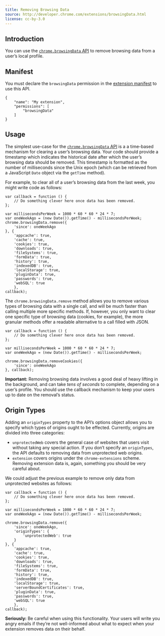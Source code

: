 ```yaml
---
title: Removing Browsing Data
source: http://developer.chrome.com/extensions/browsingData.html
license: cc-by-3.0
---
```


## Introduction

You can use the [`chrome.browsingData` API](https://developer.chrome.com/extensions/browsingData) to remove browsing data from a user’s local profile.

## Manifest

You must declare the `browsingData` permission in the [extension manifest](/extensions/manifest/) to use this API.

	{
		"name": "My extension",
		"permissions": [
			"browsingData"
		]
	}

## Usage

The simplest use-case for the [`chrome.browsingData` API](https://developer.chrome.com/extensions/browsingData) is a a time-based mechanism for clearing a user’s browsing data. Your code should provide a timestamp which indicates the historical date after which the user’s browsing data should be removed. This timestamp is formatted as the number of milliseconds since the Unix epoch (which can be retrieved from a JavaScript `Date` object via the `getTime` method).

For example, to clear all of a user’s browsing data from the last week, you might write code as follows:

	var callback = function () {
		// Do something clever here once data has been removed.
	};

	var millisecondsPerWeek = 1000 * 60 * 60 * 24 * 7;
	var oneWeekAgo = (new Date()).getTime() - millisecondsPerWeek;
	chrome.browsingData.remove({
		'since': oneWeekAgo
	}, {
		'appcache': true,
		'cache': true,
		'cookies': true,
		'downloads': true,
		'fileSystems': true,
		'formData': true,
		'history': true,
		'indexedDB': true,
		'localStorage': true,
		'pluginData': true,
		'passwords': true,
		'webSQL': true
		},
	callback);

The `chrome.browsingData.remove` method allows you to remove various types of browsing data with a single call, and will be much faster than calling multiple more specific methods. If, however, you only want to clear one specific type of browsing data (cookies, for example), the more granular methods offer a readable alternative to a call filled with JSON.

	var callback = function () {
		// Do something clever here once data has been removed.
	};

	var millisecondsPerWeek = 1000 * 60 * 60 * 24 * 7;
	var oneWeekAgo = (new Date()).getTime() - millisecondsPerWeek;

	chrome.browsingData.removeCookies({
		'since': oneWeekAgo
	}, callback);

**Important:** Removing browsing data involves a good deal of heavy lifting in the background, and can take _tens of seconds_ to complete, depending on a user’s profile. You should use the callback mechanism to keep your users up to date on the removal’s status.

## Origin Types

Adding an `originTypes` property to the API’s options object allows you to specify which types of origins ought to be effected. Currently, origins are divided into three categories:

- `unprotectedWeb` covers the general case of websites that users visit without taking any special action. If you don’t specify an `originTypes`, the API defaults to removing data from unprotected web origins.
- `extension` covers origins under the `chrome-extensions` scheme. Removing extension data is, again, something you should be very careful about.

We could adjust the previous example to remove only data from unprotected websites as follows:

	var callback = function () {
		// Do something clever here once data has been removed.
	};

	var millisecondsPerWeek = 1000 * 60 * 60 * 24 * 7;
	var oneWeekAgo = (new Date()).getTime() - millisecondsPerWeek;

	chrome.browsingData.remove({
		'since': oneWeekAgo,
		'originTypes': {
			'unprotectedWeb': true
		}
	}, {
		'appcache': true,
		'cache': true,
		'cookies': true,
		'downloads': true,
		'fileSystems': true,
		'formData': true,
		'history': true,
		'indexedDB': true,
		'localStorage': true,
		'serverBoundCertificates': true,
		'pluginData': true,
		'passwords': true,
		'webSQL': true
		},
	callback);

**Seriously:** Be careful when using this functionality. Your users will write you angry emails if they’re not well-informed about what to expect when your extension removes data on their behalf.
